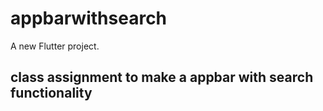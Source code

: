 # appbarwithsearch

A new Flutter project.

## class assignment to make a appbar with search functionality
